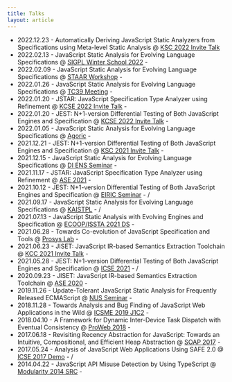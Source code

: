 ```yaml
---
title: Talks
layout: article
---
```

- 2022.12.23 -
  Automatically Deriving JavaScript Static Analyzers from Specifications using Meta-level Static Analysis
  @ [KSC 2022 Invite Talk](https://www.kiise.or.kr/conference/KSC/2022/)
- 2022.02.13 -
  JavaScript Static Analysis for Evolving Language Specifications
  @ [SIGPL Winter School 2022](https://sigpl.or.kr/school/2022w/) -
  [<i class="fa-solid fa-file-pdf"></i>](/assets/data/slide/2022/sigpl22-winter-park.pdf)
- 2022.02.09 -
  JavaScript Static Analysis for Evolving Language Specifications
  @ [STAAR Workshop](https://staar.knu.ac.kr/) -
  [<i class="fa-solid fa-file-pdf"></i>](/assets/data/slide/2022/erc22-workshop.pdf)
- 2022.01.26 -
  JavaScript Static Analysis for Evolving Language Specifications
  @ [TC39 Meeting](https://github.com/tc39/agendas/blob/main/2022/01.md) -
  [<i class="fa-solid fa-file-pdf"></i>](/assets/data/slide/2022/tc39-park-meeting.pdf)
- 2022.01.20 -
  JSTAR: JavaScript Specification Type Analyzer using Refinement
  @ [KCSE 2022 Invite Talk](http://sigsoft.or.kr/KCSE2022/) -
  [<i class="fa-solid fa-file-pdf"></i>](/assets/data/slide/2022/kcse22-park-jstar.pdf)
- 2022.01.20 -
  JEST: N+1-version Differential Testing of Both JavaScript Engines and Specification
  @ [KCSE 2022 Invite Talk](http://sigsoft.or.kr/KCSE2022/) -
  [<i class="fa-solid fa-file-pdf"></i>](/assets/data/slide/2022/kcse22-park-jest.pdf)
- 2022.01.05 -
  JavaScript Static Analysis for Evolving Language Specifications
  @ [Agoric](https://agoric.com/) -
  [<i class="fa-solid fa-file-pdf"></i>](/assets/data/slide/2022/agoric22-slide.pdf)
- 2021.12.21 -
  JEST: N+1-version Differential Testing of Both JavaScript Engines and Specification
  @ [KSC 2021 Invite Talk](https://www.kiise.or.kr/conference/KSC/2021/) -
  [<i class="fa-solid fa-file-pdf"></i>](/assets/data/slide/2021/ksc21-talk-slide.pdf)
- 2021.12.15 -
  JavaScript Static Analysis for Evolving Language Specifications
  @ [DI ENS Seminar](https://www.di.ens.fr/) -
  [<i class="fa-solid fa-file-pdf"></i>](/assets/data/slide/2021/diens21-talk-slide.pdf)
- 2021.11.17 -
  JSTAR: JavaScript Specification Type Analyzer using Refinement
  @ [ASE 2021](https://conf.researchr.org/track/ase-2021/ase-2021-papers) -
  [<i class="fa-solid fa-file-pdf"></i>](/assets/data/slide/2021/ase21-jstar-slide.pdf)
- 2021.10.12 -
  JEST: N+1-version Differential Testing of Both JavaScript Engines and Specification
  @ [EIRIC Seminar](https://www.eiric.or.kr/community/webinar_detail.php?Seq=55) -
  [<i class="fa-solid fa-file-pdf"></i>](/assets/data/slide/2021/eiric21-talk-slide.pdf) /
  [<i class="fa-brands fa-youtube"></i>](https://www.youtube.com/watch?v=tibudCY2388)
- 2021.09.17 -
  JavaScript Static Analysis for Evolving Language Specifications
  @ [KAISTPL](https://plrg.kaist.ac.kr/kaistpl) -
  [<i class="fa-solid fa-file-pdf"></i>](/assets/data/slide/2021/kaistpl21-talk-slide.pdf) /
  [<i class="fa-brands fa-youtube"></i>](https://www.youtube.com/watch?v=kk46PZO6jWI)
- 2021.07.13 -
  JavaScript Static Analysis with Evolving Engines and Specification
  @ [ECOOP/ISSTA 2021 DS](https://2021.ecoop.org/details/ecoop-issta-2021-doctoral-symposium/4/JavaScript-Static-Analysis-with-Evolving-Engines-and-Specification-Senior-Presentati) -
  [<i class="fa-solid fa-file-pdf"></i>](/assets/data/slide/2021/issta21-ds-slide.pdf)
- 2021.06.28 -
  Towards Co-evolution of JavaScript Specification and Tools
  @ [Prosys Lab](https://prosys.kaist.ac.kr/) -
  [<i class="fa-solid fa-file-pdf"></i>](/assets/data/slide/2021/ps-lab21-talk-slide.pdf)
- 2021.06.23 -
  JISET: JavaScript IR-based Semantics Extraction Toolchain
  @ [KCC 2021 Invite Talk](https://www.kiise.or.kr/conference/kcc/2021/) -
  [<i class="fa-solid fa-file-pdf"></i>](/assets/data/slide/2021/kcc21-talk-slide.pdf)
- 2021.05.28 -
  JEST: N+1-version Differential Testing of Both JavaScript Engines and Specification
  @ [ICSE 2021](https://conf.researchr.org/details/icse-2021/icse-2021-papers/43/JEST-N-1-version-Differential-Testing-of-Both-JavaScript-Engines-and-Specification) -
  [<i class="fa-solid fa-file-pdf"></i>](/assets/data/slide/2021/icse21-slide.pdf) /
  [<i class="fa-brands fa-youtube"></i>](https://www.youtube.com/watch?v=lX4iscqdx8Y)
- 2020.09.23 -
  JISET: JavaScript IR-based Semantics Extraction Toolchain
  @ [ASE 2020](https://conf.researchr.org/details/ase-2020/ase-2020-papers/77/JISET-JavaScript-IR-based-Semantics-Extraction-Toolchain) -
  [<i class="fa-solid fa-file-pdf"></i>](/assets/data/slide/2020/ase20-slide.pdf)
- 2019.11.26 -
  Update-Tolerant JavaScript Static Analysis for Frequently Released ECMAScript
  @ [NUS Seminar](https://events.comp.nus.edu.sg/view/16664) -
  [<i class="fa-solid fa-file-pdf"></i>](/assets/data/slide/2019/nus19-talk-slide.pdf)
- 2018.11.28 -
  Towards Analysis and Bug Finding of JavaScript Web Applications in the Wild
  @ [ICSME 2019 J1C2](https://icsme2018.github.io/program/Accepted.html) -
  [<i class="fa-solid fa-file-pdf"></i>](/assets/data/slide/2019/ieeesw19-slide.pdf)
- 2018.04.10 -
  A Framework for Dynamic Inter-Device Task Dispatch with Eventual Consistency
  @ [ProWeb 2018](https://2018.programming-conference.org/details/proweb-2018-papers/1/A-Framework-for-Dynamic-Inter-Device-Task-Dispatch-with-Eventual-Consistency) -
  [<i class="fa-solid fa-file-pdf"></i>](/assets/data/slide/2018/proweb18-slide.pdf)
- 2017.06.18 -
  Revisiting Recency Abstraction for JavaScript: Towards an Intuitive, Compositional, and Efficient Heap Abstraction
  @ [SOAP 2017](https://pldi17.sigplan.org/details/SOAP-2017-papers/1/Revisiting-Recency-Abstraction-for-JavaScript-Towards-an-Intuitive-Compositional-a) -
  [<i class="fa-solid fa-file-pdf"></i>](/assets/data/slide/2017/soap17-slide.pdf)
- 2017.05.24 -
  Analysis of JavaScript Web Applications Using SAFE 2.0
  @ [ICSE 2017 Demo](https://icse2017.gatech.edu/?q=demo-track#demo-2.3) -
  [<i class="fa-solid fa-file-pdf"></i>](/assets/data/slide/2017/icse-demo17-slide.pdf) /
  [<i class="fa-brands fa-youtube"></i>](https://www.youtube.com/watch?v=ZI_emiRMoxQ)
- 2014.04.22 -
  JavaScript API Misuse Detection by Using TypeScript
  @ [Modularity 2014 SRC](http://modularity.info/conference/2014/src.html) -
  [<i class="fa-solid fa-file-pdf"></i>](/assets/data/slide/2014/mod-src14-slide.pdf)
